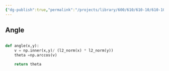 ```yaml
---
{"dg-publish":true,"permalink":"/projects/library/600/610/610-10/610-10-b/","noteIcon":"0","created":"2024-02-02T23:51:29.932+09:00","updated":"2024-02-05T12:40:32.177+09:00"}
---
```





## Angle
```python

def angle(x,y):
    v = np.inner(x,y)/ (l2_norm(x) * l2_norm(y))
    theta =np.arccos(v)

    return theta


```